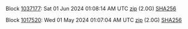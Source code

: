 Block [1037177](https://testnet-insight.dashevo.org/insight/block/000000df8c72d321b8045972da6e4737f83c96c7a5605d9c552c9cc68ccd6a7b): Sat 01 Jun 2024 01:08:14 AM UTC [zip](https://dash-bootstrap-2.ams3.digitaloceanspaces.com/testnet/2024-06-01/bootstrap.dat.zip) (2.0G) [SHA256](https://dash-bootstrap-2.ams3.digitaloceanspaces.com/testnet/2024-06-01/sha256.txt)

Block [1017520](https://testnet-insight.dashevo.org/insight/block/0000005ac3e777ab788e83c041123b0cba78aa8203736ad04f499281d41a6505): Wed 01 May 2024 01:07:04 AM UTC [zip](https://dash-bootstrap-2.ams3.digitaloceanspaces.com/testnet/2024-05-01/bootstrap.dat.zip) (2.0G) [SHA256](https://dash-bootstrap-2.ams3.digitaloceanspaces.com/testnet/2024-05-01/sha256.txt)

